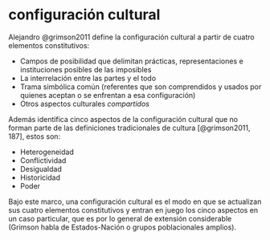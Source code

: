 # configuración cultural
Alejandro @grimson2011 define la configuración cultural a partir de cuatro elementos constitutivos:

- Campos de posibilidad que delimitan prácticas, representaciones e instituciones posibles de las imposibles
 - La interrelación entre las partes y el todo
 - Trama simbólica común (referentes que son comprendidos y usados por quienes aceptan o se enfrentan a esa configuración)
 - Otros aspectos culturales *compartidos*

Además identifica cinco aspectos de la configuración cultural que no forman parte de las definiciones tradicionales de cultura [@grimson2011, 187], estos son:

- Heterogeneidad
- Conflictividad
- Desigualdad
- Historicidad
- Poder

Bajo este marco, una configuración cultural es el modo en que se actualizan sus cuatro elementos constitutivos y entran en juego los cinco aspectos en un caso particular, que es por lo general de extensión considerable (Grimson habla de Estados-Nación o grupos poblacionales amplios).
